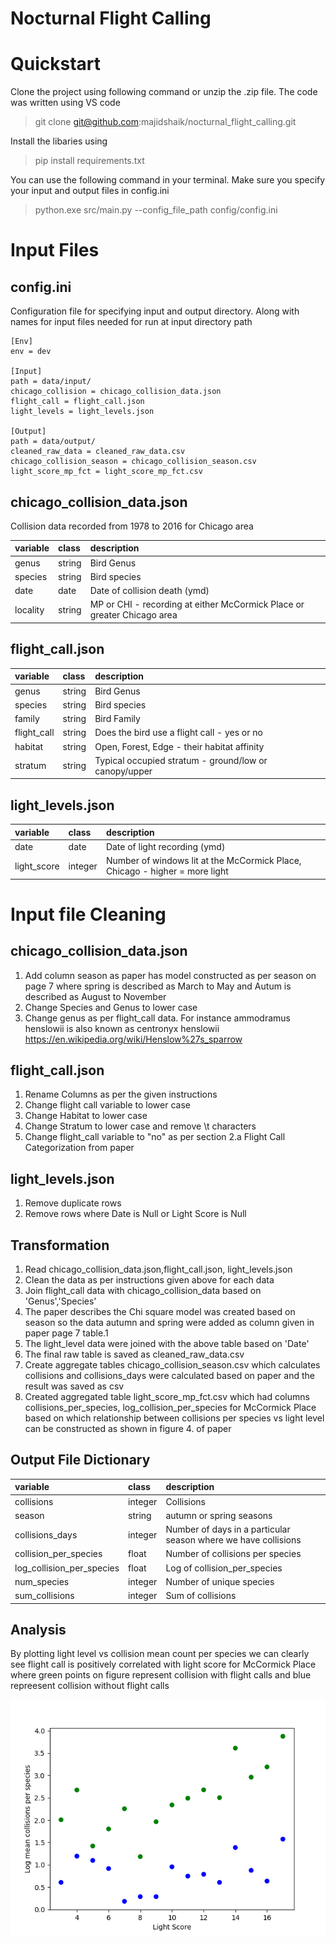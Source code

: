 # Nocturnal Flight Calling

# Quickstart

Clone the project using following command or unzip the .zip file. The code was written using VS code 

> git clone git@github.com:majidshaik/nocturnal_flight_calling.git

Install the libaries using
> pip install requirements.txt

You can use the following command in your terminal. Make sure you specify your input and output files in config.ini 
> python.exe src/main.py --config_file_path config/config.ini


# Input Files

## config.ini
Configuration file for specifying input and output directory. Along with names for input files needed for run at input directory path

    [Env]
    env = dev

    [Input]
    path = data/input/
    chicago_collision = chicago_collision_data.json
    flight_call = flight_call.json
    light_levels = light_levels.json

    [Output]
    path = data/output/
    cleaned_raw_data = cleaned_raw_data.csv
    chicago_collision_season = chicago_collision_season.csv
    light_score_mp_fct = light_score_mp_fct.csv

## chicago_collision_data.json

Collision data recorded from 1978 to 2016 for Chicago area

|variable    |class     |description |
|:-----------|:---------|:-----------|
|genus       | string | Bird Genus          |
|species     | string | Bird species           |
|date        | date    | Date of collision death (ymd)           |
|locality    | string | MP or CHI - recording at either McCormick Place or greater Chicago area           |
## flight_call.json

|variable    |class     |description |
|:-----------|:---------|:-----------|
|genus       | string | Bird Genus          |
|species     | string | Bird species           |
|family      | string | Bird Family          |
|flight_call | string | Does the bird use a flight call - yes or no           |
|habitat     | string | Open, Forest, Edge - their habitat affinity          |
|stratum     | string  | Typical occupied stratum - ground/low or canopy/upper           |

## light_levels.json

|variable    |class  |description |
|:-----------|:------|:-----------|
|date        | date | Date of light recording  (ymd)        |
|light_score | integer | Number of windows lit at the McCormick Place, Chicago - higher = more light          |


# Input file Cleaning

## chicago_collision_data.json

1. Add column season as paper has model constructed as per season on page 7 where spring is described as March to May
and Autum is described as August to November
2. Change Species and Genus to lower case
3. Change genus as per flight_call data. For instance ammodramus henslowii is also known as centronyx henslowii https://en.wikipedia.org/wiki/Henslow%27s_sparrow 

## flight_call.json

1. Rename Columns as per the given instructions
2. Change flight call variable to lower case
3. Change Habitat to lower case
4. Change Stratum to lower case and remove \t characters
5. Change flight_call variable to "no" as per section 2.a Flight Call 
Categorization from paper


## light_levels.json

1. Remove duplicate rows 
2. Remove rows where Date is Null or Light Score is Null


## Transformation 
1. Read chicago_collision_data.json,flight_call.json, light_levels.json
2. Clean the data as per instructions given above for each data 
3. Join flight_call data with chicago_collision_data based on 'Genus','Species'
4. The paper describes the Chi square model was created based on season so the data autumn and spring were added as column given in paper page 7 table.1
5. The light_level data were joined with the above table based on 'Date' 
6. The final raw table is saved as cleaned_raw_data.csv
7. Create aggregate tables chicago_collision_season.csv which calculates collisions and collisions_days were calculated based on paper and the result was saved as csv
8. Created aggregated table light_score_mp_fct.csv which had columns collisions_per_species, log_collision_per_species for McCormick Place based on which relationship between collisions per species vs light level can be constructed as shown in figure 4. of paper 


## Output File Dictionary

|variable    |class     |description |
|:-----------|:---------|:-----------|
|collisions       | integer | Collisions           |
|season     | string | autumn or spring seasons           |
|collisions_days      | integer | Number of days in a particular season where we have collisions          |
|collision_per_species | float | Number of collisions per species          |
|log_collision_per_species     | float | Log of collision_per_species          |
|num_species     | integer  | Number of unique species           |
|sum_collisions | integer | Sum of collisions


## Analysis 
By plotting light level vs collision mean count per species we can clearly see flight call is positively correlated with light score for McCormick Place where green points on figure represent collision with flight calls and blue repreesent collision without flight calls 

![Plot](data/output/mc_light_vs_collision.png)